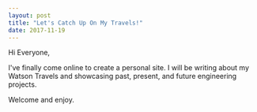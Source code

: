 ```yaml
---
layout: post
title: "Let's Catch Up On My Travels!"
date: 2017-11-19
---
```


Hi Everyone,

I've finally come online to create a personal site. 
I will be writing about my Watson Travels and showcasing past, present, and future engineering projects.

Welcome and enjoy.
